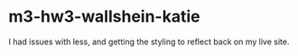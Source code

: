# m3-hw3-wallshein-katie

I had issues with less, and getting the styling to reflect back on my live site. 